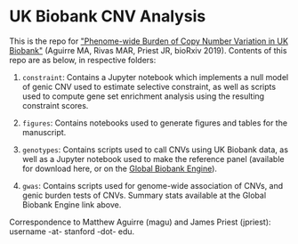 # UK Biobank CNV Analysis

This is the repo for ["Phenome-wide Burden of Copy Number Variation in UK Biobank"](https://www.biorxiv.org/content/10.1101/545996v1) (Aguirre MA, Rivas MAR, Priest JR, bioRxiv 2019). Contents of this repo are as below, in respective folders:

1. `constraint`: Contains a Jupyter notebook which implements a null model of genic CNV used to estimate selective constraint, as well as scripts used to compute gene set enrichment analysis using the resulting constraint scores.

2. `figures`: Contains notebooks used to generate figures and tables for the manuscript.

3. `genotypes`: Contains scripts used to call CNVs using UK Biobank data, as well as a Jupyter notebook used to make the reference panel (available for download here, or on the [Global Biobank Engine](biobankengine.stanford.edu/downloads)).

4. `gwas`: Contains scripts used for genome-wide association of CNVs, and genic burden tests of CNVs. Summary stats available at the Global Biobank Engine link above.

Correspondence to Matthew Aguirre (magu) and James Priest (jpriest): username -at- stanford -dot- edu.
